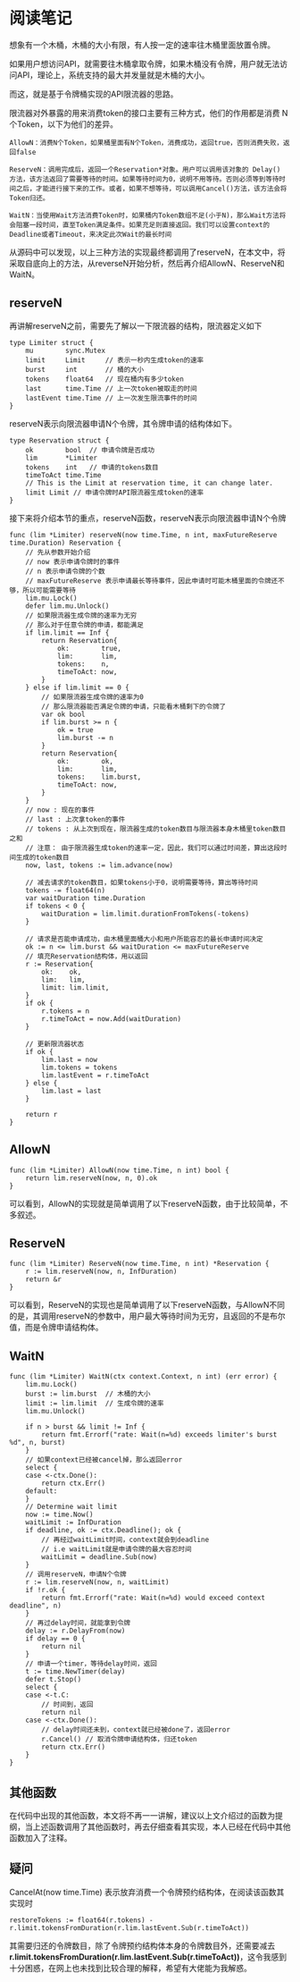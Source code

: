 阅读笔记
=============================

想象有一个木桶，木桶的大小有限，有人按一定的速率往木桶里面放置令牌。

如果用户想访问API，就需要往木桶拿取令牌，如果木桶没有令牌，用户就无法访问API，理论上，系统支持的最大并发量就是木桶的大小。

而这，就是基于令牌桶实现的API限流器的思路。

限流器对外暴露的用来消费token的接口主要有三种方式，他们的作用都是消费 N 个Token，以下为他们的差异。

    AllowN：消费N个Token，如果桶里面有N个Token，消费成功，返回true，否则消费失败，返回false

    ReserveN：调用完成后，返回一个Reservation*对象。用户可以调用该对象的 Delay() 方法，该方法返回了需要等待的时间。如果等待时间为0，说明不用等待。否则必须等到等待时间之后，才能进行接下来的工作。或者，如果不想等待，可以调用Cancel()方法，该方法会将Token归还。
    
    WaitN：当使用Wait方法消费Token时，如果桶内Token数组不足(小于N)，那么Wait方法将会阻塞一段时间，直至Token满足条件。如果充足则直接返回。我们可以设置context的Deadline或者Timeout，来决定此次Wait的最长时间

从源码中可以发现，以上三种方法的实现最终都调用了reserveN，在本文中，将采取自底向上的方法，从reverseN开始分析，然后再介绍AllowN、ReserveN和WaitN。

## reserveN
再讲解reserveN之前，需要先了解以一下限流器的结构，限流器定义如下
```golang
type Limiter struct {
	mu        sync.Mutex
	limit     Limit     // 表示一秒内生成token的速率
	burst     int       // 桶的大小
	tokens    float64   // 现在桶内有多少token
	last      time.Time // 上一次token被取走的时间
	lastEvent time.Time // 上一次发生限流事件的时间
}
```
reserveN表示向限流器申请N个令牌，其令牌申请的结构体如下。
```golang
type Reservation struct {
	ok        bool  // 申请令牌是否成功
	lim       *Limiter
	tokens    int   // 申请的tokens数目
	timeToAct time.Time
	// This is the Limit at reservation time, it can change later.
	limit Limit // 申请令牌时API限流器生成token的速率
}
```
接下来将介绍本节的重点，reserveN函数，reserveN表示向限流器申请N个令牌
```golang
func (lim *Limiter) reserveN(now time.Time, n int, maxFutureReserve time.Duration) Reservation {
    // 先从参数开始介绍
    // now 表示申请令牌时的事件
    // n 表示申请令牌的个数
    // maxFutureReserve 表示申请最长等待事件，因此申请时可能木桶里面的令牌还不够，所以可能需要等待
	lim.mu.Lock()
	defer lim.mu.Unlock()
    // 如果限流器生成令牌的速率为无穷
    // 那么对于任意令牌的申请，都能满足
	if lim.limit == Inf {
		return Reservation{
			ok:        true,
			lim:       lim,
			tokens:    n,
			timeToAct: now,
		}
	} else if lim.limit == 0 {
        // 如果限流器生成令牌的速率为0
        // 那么限流器能否满足令牌的申请，只能看木桶剩下的令牌了
		var ok bool
		if lim.burst >= n {
			ok = true
			lim.burst -= n
		}
		return Reservation{
			ok:        ok,
			lim:       lim,
			tokens:    lim.burst,
			timeToAct: now,
		}
	}
    // now : 现在的事件
    // last : 上次拿token的事件
    // tokens : 从上次到现在，限流器生成的token数目与限流器本身木桶里token数目之和
    // 注意： 由于限流器生成token的速率一定，因此，我们可以通过时间差，算出这段时间生成的token数目
	now, last, tokens := lim.advance(now)

	// 减去请求的token数目，如果tokens小于0，说明需要等待，算出等待时间
	tokens -= float64(n)
	var waitDuration time.Duration
	if tokens < 0 {
		waitDuration = lim.limit.durationFromTokens(-tokens)
	}

	// 请求是否能申请成功，由木桶里面桶大小和用户所能容忍的最长申请时间决定
	ok := n <= lim.burst && waitDuration <= maxFutureReserve
    // 填充Reservation结构体，用以返回
	r := Reservation{
		ok:    ok,
		lim:   lim,
		limit: lim.limit,
	}
	if ok {
		r.tokens = n
		r.timeToAct = now.Add(waitDuration)
	}

	// 更新限流器状态
	if ok {
		lim.last = now
		lim.tokens = tokens
		lim.lastEvent = r.timeToAct
	} else {
		lim.last = last
	}

	return r
}
```
## AllowN
```golang
func (lim *Limiter) AllowN(now time.Time, n int) bool {
	return lim.reserveN(now, n, 0).ok
}
```
可以看到，AllowN的实现就是简单调用了以下reserveN函数，由于比较简单，不多叙述。

## ReserveN
```golang
func (lim *Limiter) ReserveN(now time.Time, n int) *Reservation {
	r := lim.reserveN(now, n, InfDuration)
	return &r
}
```
可以看到，ReserveN的实现也是简单调用了以下reserveN函数，与AllowN不同的是，其调用reserveN的参数中，用户最大等待时间为无穷，且返回的不是布尔值，而是令牌申请结构体。
## WaitN
```golang
func (lim *Limiter) WaitN(ctx context.Context, n int) (err error) {
	lim.mu.Lock()
	burst := lim.burst  // 木桶的大小
	limit := lim.limit  // 生成令牌的速率
	lim.mu.Unlock()

	if n > burst && limit != Inf {
		return fmt.Errorf("rate: Wait(n=%d) exceeds limiter's burst %d", n, burst)
	}
	// 如果context已经被cancel掉，那么返回error
	select {
	case <-ctx.Done():
		return ctx.Err()
	default:
	}
	// Determine wait limit
	now := time.Now()
	waitLimit := InfDuration
	if deadline, ok := ctx.Deadline(); ok {
        // 再经过waitLimit时间，context就会到deadline
        // i.e waitLimit就是申请令牌的最大容忍时间
		waitLimit = deadline.Sub(now)
	}
	// 调用reserveN，申请N个令牌
	r := lim.reserveN(now, n, waitLimit)
	if !r.ok {
		return fmt.Errorf("rate: Wait(n=%d) would exceed context deadline", n)
	}
	// 再过delay时间，就能拿到令牌
	delay := r.DelayFrom(now)
	if delay == 0 {
		return nil
	}
    // 申请一个timer，等待delay时间，返回
	t := time.NewTimer(delay)
	defer t.Stop()
	select {
	case <-t.C:
		// 时间到，返回
		return nil
	case <-ctx.Done():
		// delay时间还未到，context就已经被done了，返回error
		r.Cancel() // 取消令牌申请结构体，归还token
		return ctx.Err()
	}
}
```

## 其他函数

在代码中出现的其他函数，本文将不再一一讲解，建议以上文介绍过的函数为提纲，当上述函数调用了其他函数时，再去仔细查看其实现，本人已经在代码中其他函数加入了注释。

## 疑问

CancelAt(now time.Time) 表示放弃消费一个令牌预约结构体，在阅读该函数其实现时

```golang
restoreTokens := float64(r.tokens) - r.limit.tokensFromDuration(r.lim.lastEvent.Sub(r.timeToAct))
```
其需要归还的令牌数目，除了令牌预约结构体本身的令牌数目外，还需要减去**r.limit.tokensFromDuration(r.lim.lastEvent.Sub(r.timeToAct))**，这令我感到十分困惑，在网上也未找到比较合理的解释，希望有大佬能为我解惑。